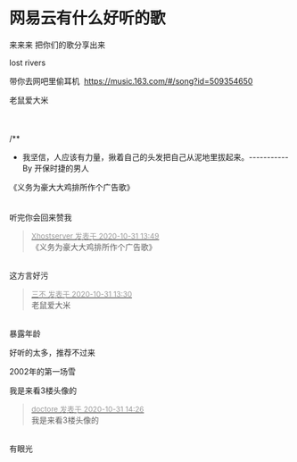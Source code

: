 # 网易云有什么好听的歌


来来来 把你们的歌分享出来

lost rivers

带你去网吧里偷耳机&nbsp;&nbsp;https://music.163.com/#/song?id=509354650

老鼠爱大米<br />
<br />
<br />
<br />
/**<br />
 * 我坚信，人应该有力量，揪着自己的头发把自己从泥地里拔起来。-----------By 开保时捷的男人

《义务为豪大大鸡排所作个广告歌》<br />
<br />
<br />
听完你会回来赞我

<div class="quote"><blockquote><font size="2"><a href="https://www.hostloc.com/forum.php?mod=redirect&amp;goto=findpost&amp;pid=9380426&amp;ptid=760565" target="_blank"><font color="#999999">Xhostserver 发表于 2020-10-31 13:49</font></a></font><br />
《义务为豪大大鸡排所作个广告歌》</blockquote></div><br />
这方言好污

<div class="quote"><blockquote><font size="2"><a href="https://www.hostloc.com/forum.php?mod=redirect&amp;goto=findpost&amp;pid=9380344&amp;ptid=760565" target="_blank"><font color="#999999">三不 发表于 2020-10-31 13:30</font></a></font><br />
老鼠爱大米</blockquote></div><br />
暴露年龄

好听的太多，推荐不过来<img id="aimg_O6292" onclick="zoom(this, this.src, 0, 0, 0)" class="zoom" src="https://cdn.jsdelivr.net/gh/hishis/forum-master/public/images/patch.gif" onmouseover="img_onmouseoverfunc(this)" onload="thumbImg(this)" border="0" alt="" />

2002年的第一场雪

我是来看3楼头像的

<div class="quote"><blockquote><font size="2"><a href="https://www.hostloc.com/forum.php?mod=redirect&amp;goto=findpost&amp;pid=9380591&amp;ptid=760565" target="_blank"><font color="#999999">doctore 发表于 2020-10-31 14:26</font></a></font><br />
我是来看3楼头像的</blockquote></div><br />
有眼光
